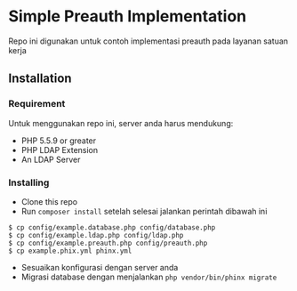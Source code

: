 # Simple Preauth Implementation

Repo ini digunakan untuk contoh implementasi preauth pada layanan satuan kerja

## Installation

### Requirement
Untuk menggunakan repo ini, server anda harus mendukung:
- PHP 5.5.9 or greater
- PHP LDAP Extension
- An LDAP Server

### Installing
- Clone this repo
- Run `composer install` setelah selesai jalankan perintah dibawah ini
```
$ cp config/example.database.php config/database.php
$ cp config/example.ldap.php config/ldap.php
$ cp config/example.preauth.php config/preauth.php
$ cp example.phix.yml phinx.yml
```
- Sesuaikan konfigurasi dengan server anda
- Migrasi database dengan menjalankan `php vendor/bin/phinx migrate`